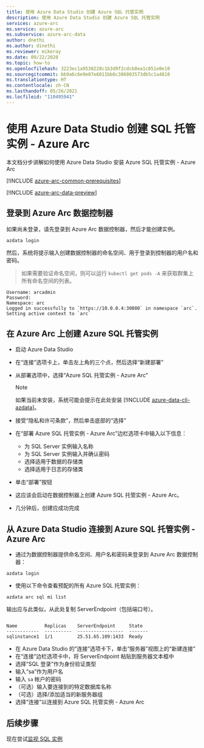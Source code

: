 ```yaml
---
title: 使用 Azure Data Studio 创建 Azure SQL 托管实例
description: 使用 Azure Data Studio 创建 Azure SQL 托管实例
services: azure-arc
ms.service: azure-arc
ms.subservice: azure-arc-data
author: dnethi
ms.author: dinethi
ms.reviewer: mikeray
ms.date: 09/22/2020
ms.topic: how-to
ms.openlocfilehash: 3223ec1a9538228c1b3d9f2cdcb8ea1c051e0e10
ms.sourcegitcommit: bb9a6c6e9e07e6011bb6c386003573db5c1a4810
ms.translationtype: HT
ms.contentlocale: zh-CN
ms.lasthandoff: 05/26/2021
ms.locfileid: "110495941"
---
```

# <a name="create-sql-managed-iinstance---azure-arc-using-azure-data-studio"></a>使用 Azure Data Studio 创建 SQL 托管实例 - Azure Arc

本文档分步讲解如何使用 Azure Data Studio 安装 Azure SQL 托管实例 - Azure Arc

[!INCLUDE [azure-arc-common-prerequisites](../../../includes/azure-arc-common-prerequisites.md)]

[!INCLUDE [azure-arc-data-preview](../../../includes/azure-arc-data-preview.md)]

## <a name="log-in-to-the-azure-arc-data-controller"></a>登录到 Azure Arc 数据控制器

如果尚未登录，请先登录到 Azure Arc 数据控制器，然后才能创建实例。

```console
azdata login
```

然后，系统将提示输入创建数据控制器的命名空间、用于登录到控制器的用户名和密码。  

> 如果需要验证命名空间，则可以运行 ```kubectl get pods -A``` 来获取群集上所有命名空间的列表。

```console
Username: arcadmin
Password:
Namespace: arc
Logged in successfully to `https://10.0.0.4:30080` in namespace `arc`. Setting active context to `arc`
```

## <a name="create-azure-sql-managed-instance-on-azure-arc"></a>在 Azure Arc 上创建 Azure SQL 托管实例

- 启动 Azure Data Studio
- 在“连接”选项卡上，单击左上角的三个点，然后选择“新建部署”
- 从部署选项中，选择“Azure SQL 托管实例 - Azure Arc” 
  > [!NOTE]
  > 如果当前未安装，系统可能会提示在此处安装 [!INCLUDE [azure-data-cli-azdata](../../../includes/azure-data-cli-azdata.md)]。
- 接受“隐私和许可条款”，然后单击底部的“选择”



- 在“部署 Azure SQL 托管实例 - Azure Arc”边栏选项卡中输入以下信息：
  - 为 SQL Server 实例输入名称
  - 为 SQL Server 实例输入并确认密码
  - 选择适用于数据的存储类
  - 选择适用于日志的存储类

- 单击“部署”按钮

- 这应该会启动在数据控制器上创建 Azure SQL 托管实例 - Azure Arc。

- 几分钟后，创建应成功完成

## <a name="connect-to-azure-sql-managed-instance---azure-arc-from-azure-data-studio"></a>从 Azure Data Studio 连接到 Azure SQL 托管实例 - Azure Arc

- 通过为数据控制器提供命名空间、用户名和密码来登录到 Azure Arc 数据控制器： 
```console
azdata login
```

- 使用以下命令查看预配的所有 Azure SQL 托管实例：

```console
azdata arc sql mi list
```

输出应与此类似，从此处复制 ServerEndpoint（包括端口号）。

```console

Name          Replicas    ServerEndpoint     State
------------  ----------  -----------------  -------
sqlinstance1  1/1         25.51.65.109:1433  Ready
```

- 在 Azure Data Studio 的“连接”选项卡下，单击“服务器”视图上的“新建连接”  
- 在“连接”边栏选项卡中，将 ServerEndpoint 粘贴到服务器文本框中
- 选择“SQL 登录”作为身份验证类型
- 输入“sa”作为用户名
- 输入 `sa` 帐户的密码
- （可选）输入要连接到的特定数据库名称
- （可选）选择/添加适当的新服务器组
- 选择“连接”以连接到 Azure SQL 托管实例 - Azure Arc




## <a name="next-steps"></a>后续步骤

现在尝试[监视 SQL 实例](monitor-grafana-kibana.md)
